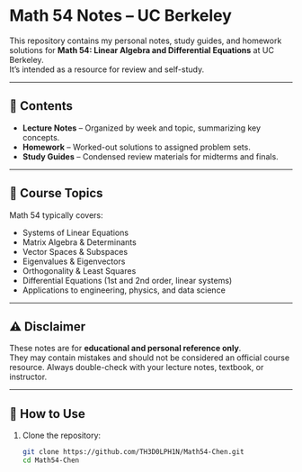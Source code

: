 # Math 54 Notes – UC Berkeley

This repository contains my personal notes, study guides, and homework solutions for **Math 54: Linear Algebra and Differential Equations** at UC Berkeley.  
It’s intended as a resource for review and self-study.

---

## 📂 Contents

- **Lecture Notes** – Organized by week and topic, summarizing key concepts.  
- **Homework** – Worked-out solutions to assigned problem sets.  
- **Study Guides** – Condensed review materials for midterms and finals.

---

## 🧾 Course Topics

Math 54 typically covers:

- Systems of Linear Equations  
- Matrix Algebra & Determinants  
- Vector Spaces & Subspaces  
- Eigenvalues & Eigenvectors  
- Orthogonality & Least Squares  
- Differential Equations (1st and 2nd order, linear systems)  
- Applications to engineering, physics, and data science  

---

## ⚠️ Disclaimer

These notes are for **educational and personal reference only**.  
They may contain mistakes and should not be considered an official course resource. Always double-check with your lecture notes, textbook, or instructor.

---

## 🚀 How to Use

1. Clone the repository:  
   ```bash
   git clone https://github.com/TH3D0LPH1N/Math54-Chen.git
   cd Math54-Chen
